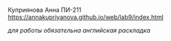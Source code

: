 Куприянова Анна ПИ-211      
https://annakupriyanova.github.io/web/lab9/index.html

_для работы обязательна английская раскладка_
